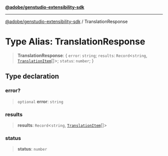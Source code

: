 [**@adobe/genstudio-extensibility-sdk**](../README.md)

***

[@adobe/genstudio-extensibility-sdk](../globals.md) / TranslationResponse

# Type Alias: TranslationResponse

> **TranslationResponse**: \{ `error`: `string`; `results`: `Record`\<`string`, [`TranslationItem`](TranslationItem.md)[]\>; `status`: `number`; \}

## Type declaration

### error?

> `optional` **error**: `string`

### results

> **results**: `Record`\<`string`, [`TranslationItem`](TranslationItem.md)[]\>

### status

> **status**: `number`
